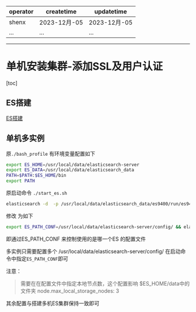 | operator | createtime | updatetime |
| ---- | ---- | ---- |
| shenx | 2023-12月-05 | 2023-12月-05  |
| ... | ... | ... |
---
# 单机安装集群-添加SSL及用户认证

[toc]

## ES搭建
[ES搭建](https://app.yinxiang.com/fx/21f75ea1-b20d-42b6-ab15-0c848cda8756)

## 单机多实例
原`./bash_profile` 有环境变量配置如下
```bash
export ES_HOME=/usr/local/data/elasticsearch-server
export ES_DATA=/usr/local/data/elasticsearch_data
PATH=$PATH:$ES_HOME/bin
export PATH
```

原启动命令 `./start_es.sh`
```bash
elasticsearch -d  -p /usr/local/data/elasticsearch_data/es9400/run/es9400.pid
```
修改 为如下
```bash 
export ES_PATH_CONF=/usr/local/data/elasticsearch-server/config/ && elasticsearch -d  -p /usr/local/data/elasticsearch_data/es9400/run/es9400.pid
```
即通过ES_PATH_CONF 来控制使用的是哪一个ES 的配置文件

多实例只需要配置多个
/usr/local/data/elasticsearch-server/config/
在启动命令中指定`ES_PATH_CONF`即可

注意：
>需要在在配置文件中指定本地节点数，这个配置影响 $ES_HOME/data中的文件夹
>node.max_local_storage_nodes: 3

其余配置与搭建多机ES集群保持一致即可


